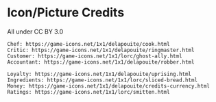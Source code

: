 # Icon/Picture Credits

All under CC BY 3.0

    Chef: https://game-icons.net/1x1/delapouite/cook.html
    Critic: https://game-icons.net/1x1/delapouite/ringmaster.html
    Customer: https://game-icons.net/1x1/lorc/ghost-ally.html
    Accountant: https://game-icons.net/1x1/delapouite/robber.html

    Loyalty: https://game-icons.net/1x1/delapouite/uprising.html
    Ingredients: https://game-icons.net/1x1/lorc/sliced-bread.html
    Money: https://game-icons.net/1x1/delapouite/credits-currency.html
    Ratings: https://game-icons.net/1x1/lorc/smitten.html


